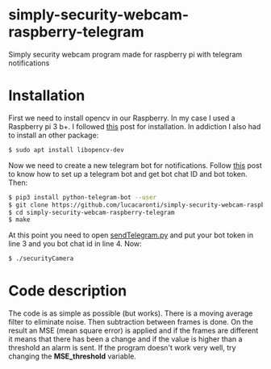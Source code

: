 # simply-security-webcam-raspberry-telegram
Simply security webcam program made for raspberry pi with telegram notifications

# Installation
First we need to install opencv in our Raspberry.
In my case I used a Raspberry pi 3 b+.
I followed [this](https://linuxize.com/post/how-to-install-opencv-on-raspberry-pi/) post for installation.
In addiction I also had to install an other package:
```sh
$ sudo apt install libopencv-dev
```
Now we need to create a new telegram bot for notifications.
Follow [this](https://medium.com/@ManHay_Hong/how-to-create-a-telegram-bot-and-send-messages-with-python-4cf314d9fa3e) post to know how to set up a telegram bot and get bot chat ID and bot token.
Then:
```sh
$ pip3 install python-telegram-bot --user
$ git clone https://github.com/lucacaronti/simply-security-webcam-raspberry-telegram.git
$ cd simply-security-webcam-raspberry-telegram
$ make
```
At this point you need to open [sendTelegram.py](https://github.com/lucacaronti/simply-security-webcam-raspberry-telegram/master/sendTelegram.py) and put your bot token in line 3 and you bot chat id in line 4.
Now:
```sh
$ ./securityCamera
```
# Code description
The code is as simple as possible (but works). There is a moving average filter to eliminate noise. Then subtraction between frames is done. On the result an MSE (mean square error) is applied and if the frames are different it means that there has been a change and if the value is higher than a threshold an alarm is sent. If the program doesn't work very well, try changing the **MSE_threshold** variable.